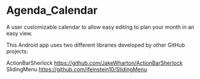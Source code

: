 Agenda_Calendar
===============

A user customizable calendar to allow easy editing to plan your month in an easy view.


This Android app uses two different libraries developed by other GitHub projects:

ActionBarSherlock   https://github.com/JakeWharton/ActionBarSherlock
SlidingMenu         https://github.com/jfeinstein10/SlidingMenu
